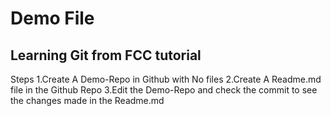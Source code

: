 # Demo File
## Learning Git from FCC tutorial
Steps
1.Create A Demo-Repo in Github with No files
2.Create A Readme.md file in the  Github Repo
3.Edit the Demo-Repo and check the commit to see the changes made in the Readme.md 

